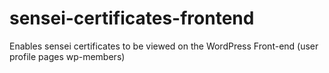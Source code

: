 # sensei-certificates-frontend
Enables sensei certificates to be viewed on the WordPress Front-end (user profile pages wp-members)
